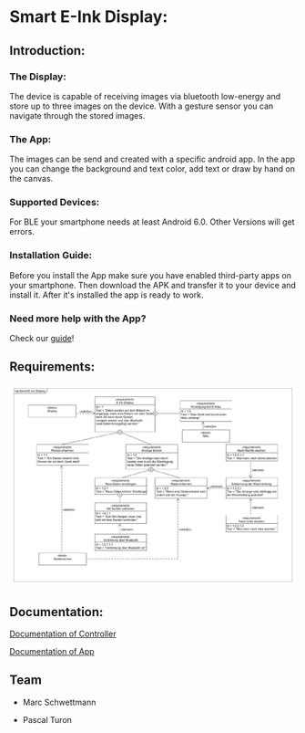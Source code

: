 # Smart E-Ink Display:

## Introduction:

### The Display:

The device is capable of receiving images via bluetooth low-energy and store up to three images on the device. With a gesture sensor you can navigate through the stored images. 

### The App:

The images can be send and created with a specific android app. In the app you can change the background and text color, add text or draw by hand on the canvas. 

### Supported Devices: 

For BLE your smartphone needs at least Android 6.0. Other Versions will get errors.

### Installation Guide: 

Before you install the App make sure you have enabled third-party apps on your smartphone. Then download the APK and transfer it to your device and install it. After it's installed the app is ready to work. 

### Need more help with the App? 

Check our [guide](https://iot-lab-minden.github.io/smartes-e-ink/app-guide.html)!

## Requirements: 

<img src="img/requirements.jpg">

## Documentation: 

[Documentation of Controller](https://iot-lab-minden.github.io/smartes-e-ink/board.html)

[Documentation of App](https://iot-lab-minden.github.io/smartes-e-ink/app.html)

## Team

* Marc Schwettmann 

* Pascal Turon




